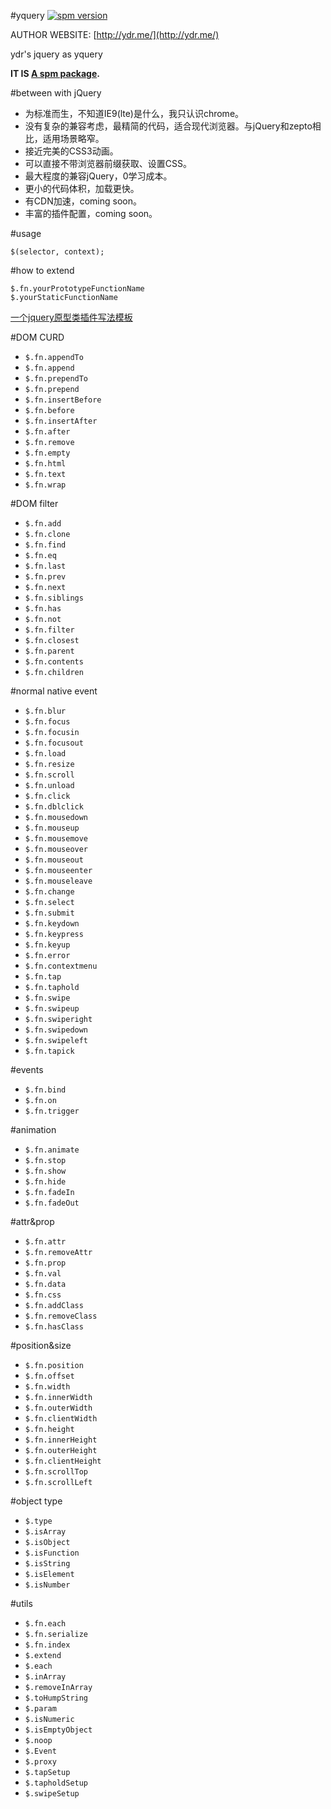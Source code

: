 #yquery [![spm version](http://spmjs.io/badge/yquery)](http://spmjs.io/package/yquery)

AUTHOR WEBSITE: [http://ydr.me/](http://ydr.me/)

ydr's jquery as yquery 

__IT IS [A spm package](http://spmjs.io/package/yquery).__


#between with jQuery
- 为标准而生，不知道IE9(lte)是什么，我只认识chrome。
- 没有复杂的兼容考虑，最精简的代码，适合现代浏览器。与jQuery和zepto相比，适用场景略窄。
- 接近完美的CSS3动画。
- 可以直接不带浏览器前缀获取、设置CSS。
- 最大程度的兼容jQuery，0学习成本。
- 更小的代码体积，加载更快。
- 有CDN加速，coming soon。
- 丰富的插件配置，coming soon。


#usage
````
$(selector, context);
````


#how to extend
````
$.fn.yourPrototypeFunctionName
$.yourStaticFunctionName
````
[一个jquery原型类插件写法模板](http://qianduanblog.com/post/a-jquery-prototype-class-plugin-writing-template.html)



#DOM CURD
- `$.fn.appendTo`
- `$.fn.append`
- `$.fn.prependTo`
- `$.fn.prepend`
- `$.fn.insertBefore`
- `$.fn.before`
- `$.fn.insertAfter`
- `$.fn.after`
- `$.fn.remove`
- `$.fn.empty`
- `$.fn.html`
- `$.fn.text`
- `$.fn.wrap`


#DOM filter
- `$.fn.add`
- `$.fn.clone`
- `$.fn.find`
- `$.fn.eq`
- `$.fn.last`
- `$.fn.prev`
- `$.fn.next`
- `$.fn.siblings`
- `$.fn.has`
- `$.fn.not`
- `$.fn.filter`
- `$.fn.closest`
- `$.fn.parent`
- `$.fn.contents`
- `$.fn.children`


#normal native event
- `$.fn.blur`
- `$.fn.focus`
- `$.fn.focusin`
- `$.fn.focusout`
- `$.fn.load`
- `$.fn.resize`
- `$.fn.scroll`
- `$.fn.unload`
- `$.fn.click`
- `$.fn.dblclick`
- `$.fn.mousedown`
- `$.fn.mouseup`
- `$.fn.mousemove`
- `$.fn.mouseover`
- `$.fn.mouseout`
- `$.fn.mouseenter`
- `$.fn.mouseleave`
- `$.fn.change`
- `$.fn.select`
- `$.fn.submit`
- `$.fn.keydown`
- `$.fn.keypress`
- `$.fn.keyup`
- `$.fn.error`
- `$.fn.contextmenu`
- `$.fn.tap`
- `$.fn.taphold`
- `$.fn.swipe`
- `$.fn.swipeup`
- `$.fn.swiperight`
- `$.fn.swipedown`
- `$.fn.swipeleft`
- `$.fn.tapick`


#events
- `$.fn.bind`
- `$.fn.on`
- `$.fn.trigger`


#animation
- `$.fn.animate`
- `$.fn.stop`
- `$.fn.show`
- `$.fn.hide`
- `$.fn.fadeIn`
- `$.fn.fadeOut`


#attr&prop
- `$.fn.attr`
- `$.fn.removeAttr`
- `$.fn.prop`
- `$.fn.val`
- `$.fn.data`
- `$.fn.css`
- `$.fn.addClass`
- `$.fn.removeClass`
- `$.fn.hasClass`


#position&size
- `$.fn.position`
- `$.fn.offset`
- `$.fn.width`
- `$.fn.innerWidth`
- `$.fn.outerWidth`
- `$.fn.clientWidth`
- `$.fn.height`
- `$.fn.innerHeight`
- `$.fn.outerHeight`
- `$.fn.clientHeight`
- `$.fn.scrollTop`
- `$.fn.scrollLeft`


#object type
- `$.type`
- `$.isArray`
- `$.isObject`
- `$.isFunction`
- `$.isString`
- `$.isElement`
- `$.isNumber`


#utils
- `$.fn.each`
- `$.fn.serialize`
- `$.fn.index`
- `$.extend`
- `$.each`
- `$.inArray`
- `$.removeInArray`
- `$.toHumpString`
- `$.param`
- `$.isNumeric`
- `$.isEmptyObject`
- `$.noop`
- `$.Event`
- `$.proxy`
- `$.tapSetup`
- `$.tapholdSetup`
- `$.swipeSetup`


